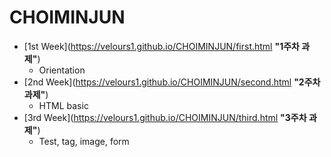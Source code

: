 # CHOIMINJUN
- [1st  Week](https://velours1.github.io/CHOIMINJUN/first.html **"1주차 과제"**)<br>
  + Orientation<br>
- [2nd  Week](https://velours1.github.io/CHOIMINJUN/second.html **"2주차 과제"**)<br>
  + HTML basic<br>
- [3rd  Week](https://velours1.github.io/CHOIMINJUN/third.html **"3주차 과제"**)<br>
  + Test, tag, image, form<br>
